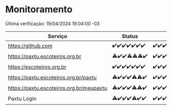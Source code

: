 # Monitoramento

Última verificação: 19/04/2024 19:04:00 -03

|Serviço|Status|Últimas 24h|
|---|---|---|
|https://github.com|<span title="2024-04-12: OK=24">✔️</span><span title="2024-04-13: OK=24">✔️</span><span title="2024-04-14: OK=10">✔️</span><span title="2024-04-15: OK=21">✔️</span><span title="2024-04-16: OK=24">✔️</span><span title="2024-04-17: OK=24">✔️</span><span title="2024-04-18: OK=22">✔️</span>|<span title="18/04/2024 19:04:00 -03 : 200">✔️</span><span title="18/04/2024 20:07:00 -03 : 200">✔️</span><span title="18/04/2024 21:30:00 -03 : 200">✔️</span><span title="18/04/2024 22:41:00 -03 : 200">✔️</span><span title="18/04/2024 23:18:00 -03 : 200">✔️</span><span title="19/04/2024 00:07:00 -03 : 200">✔️</span><span title="19/04/2024 01:07:00 -03 : 200">✔️</span><span title="19/04/2024 02:07:00 -03 : 200">✔️</span><span title="19/04/2024 03:09:00 -03 : 200">✔️</span><span title="19/04/2024 04:06:00 -03 : 200">✔️</span><span title="19/04/2024 05:09:00 -03 : 200">✔️</span><span title="19/04/2024 06:06:00 -03 : 200">✔️</span><span title="19/04/2024 07:07:00 -03 : 200">✔️</span><span title="19/04/2024 08:04:00 -03 : 200">✔️</span><span title="19/04/2024 09:11:00 -03 : 200">✔️</span><span title="19/04/2024 10:06:00 -03 : 200">✔️</span><span title="19/04/2024 11:03:00 -03 : 200">✔️</span><span title="19/04/2024 12:07:00 -03 : 200">✔️</span><span title="19/04/2024 13:07:00 -03 : 200">✔️</span><span title="19/04/2024 14:04:00 -03 : 200">✔️</span><span title="19/04/2024 15:06:00 -03 : 200">✔️</span><span title="19/04/2024 16:05:00 -03 : 200">✔️</span><span title="19/04/2024 17:06:00 -03 : 200">✔️</span><span title="19/04/2024 18:06:00 -03 : 200">✔️</span><span title="19/04/2024 19:04:00 -03 : 200">✔️</span>|
|https://paxtu.escoteiros.org.br|<span title="2024-04-12: OK=23, Falhas=1">⚠️</span><span title="2024-04-13: OK=24">✔️</span><span title="2024-04-14: OK=10">✔️</span><span title="2024-04-15: OK=20, Falhas=1">⚠️</span><span title="2024-04-16: OK=23, Falhas=1">⚠️</span><span title="2024-04-17: OK=22, Falhas=2">⚠️</span><span title="2024-04-18: OK=22">✔️</span>|<span title="18/04/2024 19:04:00 -03 : 200">✔️</span><span title="18/04/2024 20:07:00 -03 : 200">✔️</span><span title="18/04/2024 21:30:00 -03 : 200">✔️</span><span title="18/04/2024 22:41:00 -03 : 200">✔️</span><span title="18/04/2024 23:18:00 -03 : 200">✔️</span><span title="19/04/2024 00:07:00 -03 : 200">✔️</span><span title="19/04/2024 01:07:00 -03 : 200">✔️</span><span title="19/04/2024 02:07:00 -03 : 200">✔️</span><span title="19/04/2024 03:09:00 -03 : 200">✔️</span><span title="19/04/2024 04:06:00 -03 : 200">✔️</span><span title="19/04/2024 05:09:00 -03 : 200">✔️</span><span title="19/04/2024 06:06:00 -03 : 200">✔️</span><span title="19/04/2024 07:07:00 -03 : 200">✔️</span><span title="19/04/2024 08:04:00 -03 : 200">✔️</span><span title="19/04/2024 09:11:00 -03 : 200">✔️</span><span title="19/04/2024 10:06:00 -03 : 200">✔️</span><span title="19/04/2024 11:03:00 -03 : 200">✔️</span><span title="19/04/2024 12:07:00 -03 : 200">✔️</span><span title="19/04/2024 13:07:00 -03 : 200">✔️</span><span title="19/04/2024 14:04:00 -03 : 200">✔️</span><span title="19/04/2024 15:06:00 -03 : 200">✔️</span><span title="19/04/2024 16:05:00 -03 : 200">✔️</span><span title="19/04/2024 17:06:00 -03 : 200">✔️</span><span title="19/04/2024 18:06:00 -03 : 200">✔️</span><span title="19/04/2024 19:04:00 -03 : 200">✔️</span>|
|https://escoteiros.org.br|<span title="2024-04-12: OK=24">✔️</span><span title="2024-04-13: OK=24">✔️</span><span title="2024-04-14: OK=10">✔️</span><span title="2024-04-15: OK=21">✔️</span><span title="2024-04-16: OK=24">✔️</span><span title="2024-04-17: OK=24">✔️</span><span title="2024-04-18: OK=22">✔️</span>|<span title="18/04/2024 19:04:00 -03 : 200">✔️</span><span title="18/04/2024 20:07:00 -03 : 200">✔️</span><span title="18/04/2024 21:30:00 -03 : 200">✔️</span><span title="18/04/2024 22:41:00 -03 : 200">✔️</span><span title="18/04/2024 23:18:00 -03 : 200">✔️</span><span title="19/04/2024 00:07:00 -03 : 200">✔️</span><span title="19/04/2024 01:07:00 -03 : 200">✔️</span><span title="19/04/2024 02:07:00 -03 : 200">✔️</span><span title="19/04/2024 03:09:00 -03 : 200">✔️</span><span title="19/04/2024 04:06:00 -03 : 200">✔️</span><span title="19/04/2024 05:09:00 -03 : 200">✔️</span><span title="19/04/2024 06:06:00 -03 : 200">✔️</span><span title="19/04/2024 07:07:00 -03 : 200">✔️</span><span title="19/04/2024 08:04:00 -03 : 200">✔️</span><span title="19/04/2024 09:11:00 -03 : 200">✔️</span><span title="19/04/2024 10:06:00 -03 : 200">✔️</span><span title="19/04/2024 11:03:00 -03 : 200">✔️</span><span title="19/04/2024 12:07:00 -03 : 200">✔️</span><span title="19/04/2024 13:07:00 -03 : 200">✔️</span><span title="19/04/2024 14:04:00 -03 : 200">✔️</span><span title="19/04/2024 15:06:00 -03 : 200">✔️</span><span title="19/04/2024 16:05:00 -03 : 200">✔️</span><span title="19/04/2024 17:06:00 -03 : 200">✔️</span><span title="19/04/2024 18:06:00 -03 : 200">✔️</span><span title="19/04/2024 19:04:00 -03 : 200">✔️</span>|
|https://paxtu.escoteiros.org.br/paxtu|<span title="2024-04-12: OK=23, Falhas=1">⚠️</span><span title="2024-04-13: OK=24">✔️</span><span title="2024-04-14: OK=10">✔️</span><span title="2024-04-15: OK=21">✔️</span><span title="2024-04-16: OK=23, Falhas=1">⚠️</span><span title="2024-04-17: OK=23, Falhas=1">⚠️</span><span title="2024-04-18: OK=22">✔️</span>|<span title="18/04/2024 19:04:00 -03 : 200">✔️</span><span title="18/04/2024 20:07:00 -03 : 200">✔️</span><span title="18/04/2024 21:30:00 -03 : 200">✔️</span><span title="18/04/2024 22:41:00 -03 : 200">✔️</span><span title="18/04/2024 23:18:00 -03 : 200">✔️</span><span title="19/04/2024 00:07:00 -03 : 200">✔️</span><span title="19/04/2024 01:07:00 -03 : 200">✔️</span><span title="19/04/2024 02:07:00 -03 : 200">✔️</span><span title="19/04/2024 03:09:00 -03 : 200">✔️</span><span title="19/04/2024 04:06:00 -03 : 200">✔️</span><span title="19/04/2024 05:09:00 -03 : 200">✔️</span><span title="19/04/2024 06:06:00 -03 : 200">✔️</span><span title="19/04/2024 07:07:00 -03 : 200">✔️</span><span title="19/04/2024 08:04:00 -03 : 200">✔️</span><span title="19/04/2024 09:11:00 -03 : 200">✔️</span><span title="19/04/2024 10:06:00 -03 : 200">✔️</span><span title="19/04/2024 11:03:00 -03 : 200">✔️</span><span title="19/04/2024 12:07:00 -03 : 200">✔️</span><span title="19/04/2024 13:08:00 -03 : 200">✔️</span><span title="19/04/2024 14:04:00 -03 : 200">✔️</span><span title="19/04/2024 15:07:00 -03 : 200">✔️</span><span title="19/04/2024 16:05:00 -03 : 200">✔️</span><span title="19/04/2024 17:06:00 -03 : 200">✔️</span><span title="19/04/2024 18:06:00 -03 : 200">✔️</span><span title="19/04/2024 19:04:00 -03 : 200">✔️</span>|
|https://paxtu.escoteiros.org.br/meupaxtu|<span title="2024-04-12: OK=23, Falhas=1">⚠️</span><span title="2024-04-13: OK=24">✔️</span><span title="2024-04-14: OK=10">✔️</span><span title="2024-04-15: OK=21">✔️</span><span title="2024-04-16: OK=23, Falhas=1">⚠️</span><span title="2024-04-17: OK=23, Falhas=1">⚠️</span><span title="2024-04-18: OK=22">✔️</span>|<span title="18/04/2024 19:04:00 -03 : 200">✔️</span><span title="18/04/2024 20:07:00 -03 : 200">✔️</span><span title="18/04/2024 21:30:00 -03 : 200">✔️</span><span title="18/04/2024 22:41:00 -03 : 200">✔️</span><span title="18/04/2024 23:18:00 -03 : 200">✔️</span><span title="19/04/2024 00:07:00 -03 : 200">✔️</span><span title="19/04/2024 01:07:00 -03 : 200">✔️</span><span title="19/04/2024 02:07:00 -03 : 200">✔️</span><span title="19/04/2024 03:09:00 -03 : 200">✔️</span><span title="19/04/2024 04:06:00 -03 : 200">✔️</span><span title="19/04/2024 05:09:00 -03 : 200">✔️</span><span title="19/04/2024 06:06:00 -03 : 200">✔️</span><span title="19/04/2024 07:07:00 -03 : 200">✔️</span><span title="19/04/2024 08:04:00 -03 : 200">✔️</span><span title="19/04/2024 09:11:00 -03 : 200">✔️</span><span title="19/04/2024 10:06:00 -03 : 200">✔️</span><span title="19/04/2024 11:03:00 -03 : 200">✔️</span><span title="19/04/2024 12:07:00 -03 : 200">✔️</span><span title="19/04/2024 13:08:00 -03 : 200">✔️</span><span title="19/04/2024 14:04:00 -03 : 200">✔️</span><span title="19/04/2024 15:07:00 -03 : 200">✔️</span><span title="19/04/2024 16:05:00 -03 : 200">✔️</span><span title="19/04/2024 17:06:00 -03 : 200">✔️</span><span title="19/04/2024 18:06:00 -03 : 200">✔️</span><span title="19/04/2024 19:04:00 -03 : 200">✔️</span>|
|Paxtu Login|<span title="2024-04-12: OK=23, Falhas=1">⚠️</span><span title="2024-04-13: OK=24">✔️</span><span title="2024-04-14: OK=10">✔️</span><span title="2024-04-15: OK=21">✔️</span><span title="2024-04-16: OK=23, Falhas=1">⚠️</span><span title="2024-04-17: OK=24">✔️</span><span title="2024-04-18: OK=22">✔️</span>|<span title="18/04/2024 19:04:00 -03 : 200">✔️</span><span title="18/04/2024 20:07:00 -03 : 200">✔️</span><span title="18/04/2024 21:30:00 -03 : 200">✔️</span><span title="18/04/2024 22:41:00 -03 : 200">✔️</span><span title="18/04/2024 23:18:00 -03 : 200">✔️</span><span title="19/04/2024 00:07:00 -03 : 200">✔️</span><span title="19/04/2024 01:07:00 -03 : 200">✔️</span><span title="19/04/2024 02:07:00 -03 : 200">✔️</span><span title="19/04/2024 03:09:00 -03 : 200">✔️</span><span title="19/04/2024 04:06:00 -03 : 200">✔️</span><span title="19/04/2024 05:09:00 -03 : 200">✔️</span><span title="19/04/2024 06:06:00 -03 : 200">✔️</span><span title="19/04/2024 07:07:00 -03 : 200">✔️</span><span title="19/04/2024 08:04:00 -03 : 200">✔️</span><span title="19/04/2024 09:11:00 -03 : 200">✔️</span><span title="19/04/2024 10:06:00 -03 : 200">✔️</span><span title="19/04/2024 11:03:00 -03 : 200">✔️</span><span title="19/04/2024 12:07:00 -03 : 200">✔️</span><span title="19/04/2024 13:08:00 -03 : 200">✔️</span><span title="19/04/2024 14:04:00 -03 : 200">✔️</span><span title="19/04/2024 15:07:00 -03 : 200">✔️</span><span title="19/04/2024 16:05:00 -03 : 200">✔️</span><span title="19/04/2024 17:06:00 -03 : 200">✔️</span><span title="19/04/2024 18:06:00 -03 : 200">✔️</span><span title="19/04/2024 19:04:00 -03 : 200">✔️</span>|
